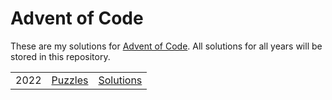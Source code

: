 # Advent of Code

These are my solutions for [Advent of Code](https://www.adventofcode.com/). All solutions for all years will be stored
in this repository.

|      |                                              |                    |
|------|----------------------------------------------|--------------------|
| 2022 | [Puzzles](https://www.adventofcode.com/2022) | [Solutions](/2022) |

